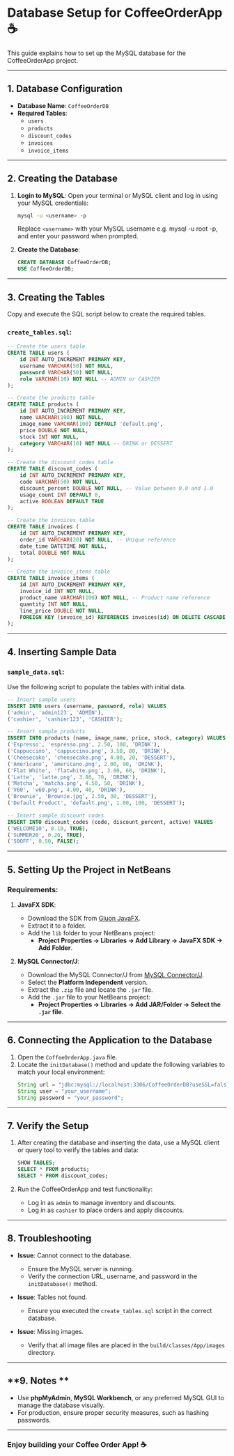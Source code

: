 # Database Setup for CoffeeOrderApp ☕

This guide explains how to set up the MySQL database for the CoffeeOrderApp project.

---

## **1. Database Configuration**
- **Database Name**: `CoffeeOrderDB`
- **Required Tables**:
  - `users`
  - `products`
  - `discount_codes`
  - `invoices`
  - `invoice_items`

---

## **2. Creating the Database**

1. **Login to MySQL**:
   Open your terminal or MySQL client and log in using your MySQL credentials:
   ```bash
   mysql -u <username> -p
   ```
   Replace `<username>` with your MySQL username e.g. mysql -u root -p, and enter your password when prompted.

2. **Create the Database**:
   ```sql
   CREATE DATABASE CoffeeOrderDB;
   USE CoffeeOrderDB;
   ```

---

## **3. Creating the Tables**

Copy and execute the SQL script below to create the required tables.

### `create_tables.sql`:
```sql
-- Create the users table
CREATE TABLE users (
    id INT AUTO_INCREMENT PRIMARY KEY,
    username VARCHAR(50) NOT NULL,
    password VARCHAR(50) NOT NULL,
    role VARCHAR(10) NOT NULL -- ADMIN or CASHIER
);

-- Create the products table
CREATE TABLE products (
    id INT AUTO_INCREMENT PRIMARY KEY,
    name VARCHAR(100) NOT NULL,
    image_name VARCHAR(100) DEFAULT 'default.png',
    price DOUBLE NOT NULL,
    stock INT NOT NULL,
    category VARCHAR(10) NOT NULL -- DRINK or DESSERT
);

-- Create the discount_codes table
CREATE TABLE discount_codes (
    id INT AUTO_INCREMENT PRIMARY KEY,
    code VARCHAR(50) NOT NULL,
    discount_percent DOUBLE NOT NULL, -- Value between 0.0 and 1.0
    usage_count INT DEFAULT 0,
    active BOOLEAN DEFAULT TRUE
);

-- Create the invoices table
CREATE TABLE invoices (
    id INT AUTO_INCREMENT PRIMARY KEY,
    order_id VARCHAR(20) NOT NULL, -- Unique reference
    date_time DATETIME NOT NULL,
    total DOUBLE NOT NULL
);

-- Create the invoice_items table
CREATE TABLE invoice_items (
    id INT AUTO_INCREMENT PRIMARY KEY,
    invoice_id INT NOT NULL,
    product_name VARCHAR(100) NOT NULL, -- Product name reference
    quantity INT NOT NULL,
    line_price DOUBLE NOT NULL,
    FOREIGN KEY (invoice_id) REFERENCES invoices(id) ON DELETE CASCADE
);
```

---

## **4. Inserting Sample Data**

### `sample_data.sql`:
Use the following script to populate the tables with initial data.

```sql
-- Insert sample users
INSERT INTO users (username, password, role) VALUES
('admin', 'admin123', 'ADMIN'),
('cashier', 'cashier123', 'CASHIER');

-- Insert sample products
INSERT INTO products (name, image_name, price, stock, category) VALUES
('Espresso', 'espresso.png', 2.50, 100, 'DRINK'),
('Cappuccino', 'cappuccino.png', 3.50, 80, 'DRINK'),
('Cheesecake', 'cheesecake.png', 4.00, 20, 'DESSERT'),
('Americano', 'americano.png', 2.00, 90, 'DRINK'),
('Flat White', 'flatwhite.png', 3.00, 60, 'DRINK'),
('Latte', 'latte.png', 3.80, 70, 'DRINK'),
('Matcha', 'matcha.png', 4.50, 50, 'DRINK'),
('V60', 'v60.png', 4.00, 40, 'DRINK'),
('Brownie', 'Brownie.jpg', 2.50, 30, 'DESSERT'),
('Default Product', 'default.png', 1.00, 100, 'DESSERT');

-- Insert sample discount codes
INSERT INTO discount_codes (code, discount_percent, active) VALUES
('WELCOME10', 0.10, TRUE),
('SUMMER20', 0.20, TRUE),
('50OFF', 0.50, FALSE);
```

---
## **5. Setting Up the Project in NetBeans**

### **Requirements:**
1. **JavaFX SDK**:
   - Download the SDK from [Gluon JavaFX](https://gluonhq.com/products/javafx/).
   - Extract it to a folder.
   - Add the `lib` folder to your NetBeans project:
     - **Project Properties → Libraries → Add Library → JavaFX SDK → Add Folder**.

2. **MySQL Connector/J**:
   - Download the MySQL Connector/J from [MySQL Connector/J](https://dev.mysql.com/downloads/connector/j/).
   - Select the **Platform Independent** version.
   - Extract the `.zip` file and locate the `.jar` file.
   - Add the `.jar` file to your NetBeans project:
     - **Project Properties → Libraries → Add JAR/Folder → Select the `.jar` file**.

---
## **6. Connecting the Application to the Database**

1. Open the `CoffeeOrderApp.java` file.
2. Locate the `initDatabase()` method and update the following variables to match your local environment:
   ```java
   String url = "jdbc:mysql://localhost:3306/CoffeeOrderDB?useSSL=false&serverTimezone=UTC";
   String user = "your_username";
   String password = "your_password";
   ```

---

## **7. Verify the Setup**

1. After creating the database and inserting the data, use a MySQL client or query tool to verify the tables and data:
   ```sql
   SHOW TABLES;
   SELECT * FROM products;
   SELECT * FROM discount_codes;
   ```

2. Run the CoffeeOrderApp and test functionality:
   - Log in as `admin` to manage inventory and discounts.
   - Log in as `cashier` to place orders and apply discounts.

---

## **8. Troubleshooting**

- **Issue**: Cannot connect to the database.
  - Ensure the MySQL server is running.
  - Verify the connection URL, username, and password in the `initDatabase()` method.

- **Issue**: Tables not found.
  - Ensure you executed the `create_tables.sql` script in the correct database.

- **Issue**: Missing images.
  - Verify that all image files are placed in the `build/classes/App/images` directory.

---

## **9. Notes **

- Use **phpMyAdmin**, **MySQL Workbench**, or any preferred MySQL GUI to manage the database visually.
- For production, ensure proper security measures, such as hashing passwords.

---

### Enjoy building your Coffee Order App! ☕




